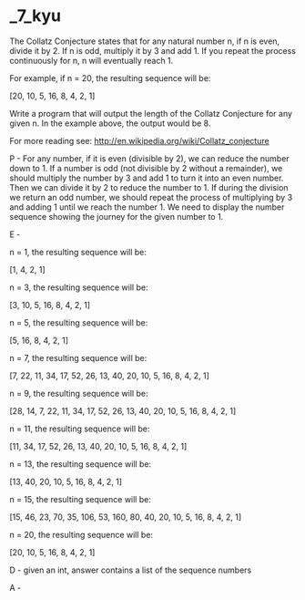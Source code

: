 # \_7_kyu

The Collatz Conjecture states that for any natural number n, if n is even, divide it by 2. If n is odd, multiply it by 3 and add 1. If you repeat the process continuously for n, n will eventually reach 1.

For example, if n = 20, the resulting sequence will be:

[20, 10, 5, 16, 8, 4, 2, 1]

Write a program that will output the length of the Collatz Conjecture for any given n. In the example above, the output would be 8.

For more reading see: http://en.wikipedia.org/wiki/Collatz_conjecture

P - For any number, if it is even (divisible by 2), we can reduce the number down to 1. If a number is odd (not divisible by 2 without a remainder), we should multiply the number by 3 and add 1 to turn it into an even number. Then we can divide it by 2 to reduce the number to 1. If during the division we return an odd number, we should repeat the process of multiplying by 3 and adding 1 until we reach the number 1. We need to display the number sequence showing the journey for the given number to 1.

E -

n = 1, the resulting sequence will be:

[1, 4, 2, 1]

n = 3, the resulting sequence will be:

[3, 10, 5, 16, 8, 4, 2, 1]

n = 5, the resulting sequence will be:

[5, 16, 8, 4, 2, 1]

n = 7, the resulting sequence will be:

[7, 22, 11, 34, 17, 52, 26, 13, 40, 20, 10, 5, 16, 8, 4, 2, 1]

n = 9, the resulting sequence will be:

[28, 14, 7, 22, 11, 34, 17, 52, 26, 13, 40, 20, 10, 5, 16, 8, 4, 2, 1]

n = 11, the resulting sequence will be:

[11, 34, 17, 52, 26, 13, 40, 20, 10, 5, 16, 8, 4, 2, 1]

n = 13, the resulting sequence will be:

[13, 40, 20, 10, 5, 16, 8, 4, 2, 1]

n = 15, the resulting sequence will be:

[15, 46, 23, 70, 35, 106, 53, 160, 80, 40, 20, 10, 5, 16, 8, 4, 2, 1]

n = 20, the resulting sequence will be:

[20, 10, 5, 16, 8, 4, 2, 1]

D - given an int, answer contains a list of the sequence numbers

A -
